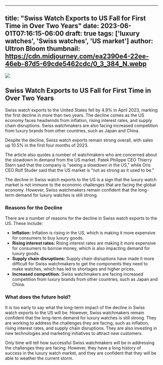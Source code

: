 
---
title: "Swiss Watch Exports to US Fall for First Time in Over Two Years"
date: 2023-06-01T07:16:15-06:00
draft: true
tags: ['luxury watches', 'Swiss watches', 'US market']
author: Ultron Bloom
thumbnail:  https://cdn.midjourney.com/ea2390e4-22ee-46eb-87d5-69cde5462cdc/0_3_384_N.webp
---

![]( https://cdn.midjourney.com/ea2390e4-22ee-46eb-87d5-69cde5462cdc/0_3.webp)


## Swiss Watch Exports to US Fall for First Time in Over Two Years

Swiss watch exports to the United States fell by 4.9% in April 2023, marking the first decline in more than two years. The decline comes as the US economy faces headwinds from inflation, rising interest rates, and supply chain disruptions. Swiss watchmakers are also facing increased competition from luxury brands from other countries, such as Japan and China.

Despite the decline, Swiss watch exports remain strong overall, with sales up 10.5% in the first four months of 2023.

The article also quotes a number of watchmakers who are concerned about the slowdown in demand from the US market. Patek Philippe CEO Thierry Stern said that the company is "seeing a slowdown in the US," while Oris CEO Rolf Studer said that the US market is "not as strong as it used to be."

The decline in Swiss watch exports to the US is a sign that the luxury watch market is not immune to the economic challenges that are facing the global economy. However, Swiss watchmakers remain confident that the long-term demand for luxury watches is still strong.

### Reasons for the Decline

There are a number of reasons for the decline in Swiss watch exports to the US. These include:

* **Inflation:** Inflation is rising in the US, which is making it more expensive for consumers to buy luxury goods.
* **Rising interest rates:** Rising interest rates are making it more expensive for consumers to borrow money, which is also impacting demand for luxury goods.
* **Supply chain disruptions:** Supply chain disruptions have made it more difficult for Swiss watchmakers to get the components they need to make watches, which has led to shortages and higher prices.
* **Increased competition:** Swiss watchmakers are facing increased competition from luxury brands from other countries, such as Japan and China.

### What does the future hold?

It is too early to say what the long-term impact of the decline in Swiss watch exports to the US will be. However, Swiss watchmakers remain confident that the long-term demand for luxury watches is still strong. They are working to address the challenges they are facing, such as inflation, rising interest rates, and supply chain disruptions. They are also investing in new technologies and marketing initiatives to attract new customers.

Only time will tell how successful Swiss watchmakers will be in addressing the challenges they are facing. However, they have a long history of success in the luxury watch market, and they are confident that they will be able to weather the current storm.


            